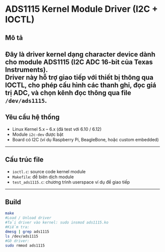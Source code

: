 # ADS1115 Kernel Module Driver (I2C + IOCTL)
## Mô tả
Đây là driver kernel dạng character device dành cho module **ADS1115** (I2C ADC 16-bit của Texas Instruments).  
Driver này hỗ trợ giao tiếp với thiết bị thông qua **IOCTL**, cho phép cấu hình các thanh ghi, đọc giá trị ADC, và chọn kênh đọc thông qua file `/dev/ads1115`.
---
## Yêu cầu hệ thống
- Linux Kernel 5.x – 6.x (đã test với 6.10 / 6.12)
- Module `i2c-dev` được bật
- Board có I2C (ví dụ Raspberry Pi, BeagleBone, hoặc custom embedded)
---
## Cấu trúc file
- `ioctl.c`: source code kernel module
- `Makefile`: để biên dịch module
- `test_ads1115.c`: chương trình userspace ví dụ để giao tiếp
---
## Build
```bash
make
#Load / Unload driver
#Tải driver vào kernel: sudo insmod ads1115.ko
#Kiểm tra:
dmesg | grep ads1115
ls /dev/ads1115
#Gỡ driver:
sudo rmmod ads1115





